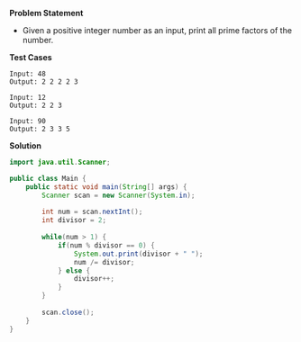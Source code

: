 **Problem Statement**

- Given a positive integer number as an input, print all prime factors of the number.

**Test Cases**

```
Input: 48
Output: 2 2 2 2 3

Input: 12
Output: 2 2 3

Input: 90
Output: 2 3 3 5
```

**Solution**

```java
import java.util.Scanner;

public class Main {
	public static void main(String[] args) {
		Scanner scan = new Scanner(System.in);
		
		int num = scan.nextInt();
		int divisor = 2;
		
		while(num > 1) {
			if(num % divisor == 0) {
				System.out.print(divisor + " ");
				num /= divisor;
			} else {
				divisor++;
			}
		}
		
		scan.close();
	}
}
```
